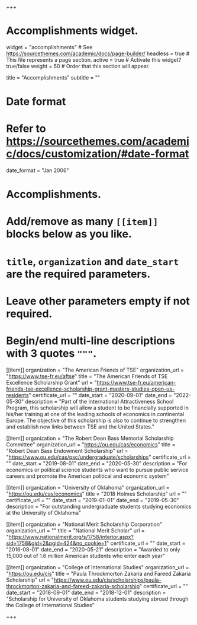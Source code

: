 +++
# Accomplishments widget.
widget = "accomplishments"  # See https://sourcethemes.com/academic/docs/page-builder/
headless = true  # This file represents a page section.
active = true  # Activate this widget? true/false
weight = 50  # Order that this section will appear.

title = "Accomplish&shy;ments"
subtitle = ""

# Date format
#   Refer to https://sourcethemes.com/academic/docs/customization/#date-format
date_format = "Jan 2006"

# Accomplishments.
#   Add/remove as many `[[item]]` blocks below as you like.
#   `title`, `organization` and `date_start` are the required parameters.
#   Leave other parameters empty if not required.
#   Begin/end multi-line descriptions with 3 quotes `"""`.



[[item]]
  organization = "The American Friends of TSE"
  organization_url = "https://www.tse-fr.eu/aftse"
  title = "The American Friends of TSE Excellence Scholarship Grant"
  url = "https://www.tse-fr.eu/american-friends-tse-excellence-scholarship-grant-masters-studies-open-us-residents"
  certificate_url = ""
  date_start = "2020-09-01"
  date_end = "2022-05-30"
  description = "Part of the International Attractiveness School Program, this scholarship will allow a student to be financially supported in his/her training at one of the leading schools of economics in continental Europe. The objective of this scholarship is also to continue to strengthen and establish new links between TSE and the United States."

[[item]]
  organization = "The Robert Dean Bass Memorial Scholarship Committee"
  organization_url = "https://ou.edu/cas/economics"
  title = "Robert Dean Bass Endowment Scholarship"
  url = "https://www.ou.edu/cas/psc/undergraduate/scholarships"
  certificate_url = ""
  date_start = "2019-08-01"
  date_end = "2020-05-30"
  description = "For economics or political science students who want to pursue public service careers and promote the American political and economic system"

[[item]]
  organization = "University of Oklahoma"
  organization_url = "https://ou.edu/cas/economics"
  title = "2018 Holmes Scholarship"
  url = ""
  certificate_url = ""
  date_start = "2019-01-01"
  date_end = "2019-05-30"
  description = "For outstanding undergraduate students studying economics at the University of Oklahoma"
  
[[item]]
  organization = "National Merit Scholarship Corporation"
  organization_url = ""
  title = "National Merit Scholar"
  url = "https://www.nationalmerit.org/s/1758/interior.aspx?sid=1758&gid=2&pgid=424&no_cookie=1"
  certificate_url = ""
  date_start = "2016-08-01"
  date_end = "2020-05-21"
  description = "Awarded to only 15,000 out of 1.6 million American students who enter each year"

[[item]]
  organization = "College of International Studies"
  organization_url = "https://ou.edu/cis"
  title = "Paula Throckmorton Zakaria and Fareed Zakaria Scholarship"
  url = "https://www.ou.edu/cis/scholarships/paula-throckmorton-zakaria-and-fareed-zakaria-scholarship"
  certificate_url = ""
  date_start = "2018-09-01"
  date_end = "2018-12-01"
  description = "Scholarship for University of Oklahoma students studying abroad through the College of International Studies"

+++
